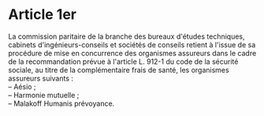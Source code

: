 # Article 1er

La commission paritaire de la branche des bureaux d'études techniques, cabinets d'ingénieurs-conseils et sociétés de conseils retient à l'issue de sa procédure de mise en concurrence des organismes assureurs dans le cadre de la recommandation prévue à l'article L. 912-1 du code de la sécurité sociale, au titre de la complémentaire frais de santé, les organismes assureurs suivants :  
 – Aésio ;  
 – Harmonie mutuelle ;  
 – Malakoff Humanis prévoyance.

